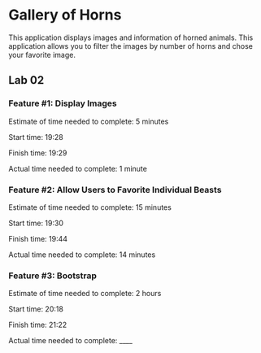 # Gallery of Horns

This application displays images and information of horned animals. This application allows you to filter the images by number of horns and chose your favorite image.

## Lab 02

### Feature #1: Display Images

Estimate of time needed to complete: 5 minutes

Start time: 19:28

Finish time: 19:29

Actual time needed to complete: 1 minute

### Feature #2: Allow Users to Favorite Individual Beasts

Estimate of time needed to complete: 15 minutes

Start time: 19:30

Finish time: 19:44

Actual time needed to complete: 14 minutes

### Feature #3: Bootstrap

Estimate of time needed to complete: 2 hours

Start time: 20:18

Finish time: 21:22

Actual time needed to complete: ____